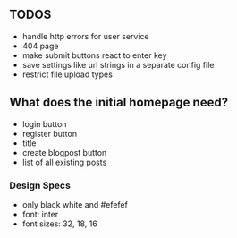 ## TODOS
- handle http errors for user service
- 404 page
- make submit buttons react to enter key
- save settings like url strings in a separate config file
- restrict file upload types

## What does the initial homepage need?
- login button
- register button
- title
- create blogpost button
- list of all existing posts

### Design Specs
- only black white and #efefef
- font: inter
- font sizes: 32, 18, 16